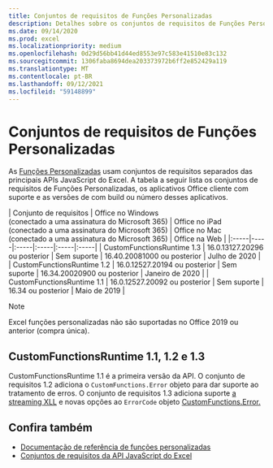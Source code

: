 ```yaml
---
title: Conjuntos de requisitos de Funções Personalizadas
description: Detalhes sobre os conjuntos de requisitos de Funções Personalizadas para Excel API JavaScript.
ms.date: 09/14/2020
ms.prod: excel
ms.localizationpriority: medium
ms.openlocfilehash: 0d29d56bb41d44ed8553e97c583e41510e83c132
ms.sourcegitcommit: 1306faba8694dea203373972b6ff2e852429a119
ms.translationtype: MT
ms.contentlocale: pt-BR
ms.lasthandoff: 09/12/2021
ms.locfileid: "59148899"
---
```

# <a name="custom-functions-requirement-sets"></a>Conjuntos de requisitos de Funções Personalizadas

As [Funções Personalizadas](custom-functions-overview.md) usam conjuntos de requisitos separados das principais APIs JavaScript do Excel. A tabela a seguir lista os conjuntos de requisitos de Funções Personalizadas, os aplicativos Office cliente com suporte e as versões de com build ou número desses aplicativos.

|  Conjunto de requisitos  |  Office no Windows<br>(conectado a uma assinatura do Microsoft 365)  |  Office no iPad<br>(conectado a uma assinatura do Microsoft 365)  |  Office no Mac<br>(conectado a uma assinatura do Microsoft 365)  | Office na Web |
|:-----|-----|:-----|:-----|:-----|:-----|
| CustomFunctionsRuntime 1.3 | 16.0.13127.20296 ou posterior | Sem suporte | 16.40.20081000 ou posterior | Julho de 2020 |
| CustomFunctionsRuntime 1.2 | 16.0.12527.20194 ou posterior | Sem suporte | 16.34.20020900 ou posterior | Janeiro de 2020 |
| CustomFunctionsRuntime 1.1 | 16.0.12527.20092 ou posterior | Sem suporte | 16.34 ou posterior | Maio de 2019 |

> [!NOTE]
> Excel funções personalizadas não são suportadas no Office 2019 ou anterior (compra única).

## <a name="customfunctionsruntime-11-12-and-13"></a>CustomFunctionsRuntime 1.1, 1.2 e 1.3

CustomFunctionsRuntime 1.1 é a primeira versão da API. O conjunto de requisitos 1.2 adiciona o `CustomFunctions.Error` objeto para dar suporte ao tratamento de erros. O conjunto de requisitos 1.3 adiciona suporte [a streaming XLL](make-custom-functions-compatible-with-xll-udf.md#custom-function-behavior-for-xll-compatible-functions) e novas opções ao `ErrorCode` objeto [CustomFunctions.Error.](/javascript/api/custom-functions-runtime/customfunctions.error) 

## <a name="see-also"></a>Confira também

- [Documentação de referência de funções personalizadas](/javascript/api/custom-functions-runtime)
- [Conjuntos de requisitos da API JavaScript do Excel](../reference/requirement-sets/excel-api-requirement-sets.md)
